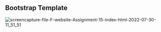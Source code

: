 ## Bootstrap Template

![screencapture-file-F-website-Assignment-15-index-html-2022-07-30-11_51_51](https://user-images.githubusercontent.com/88143329/181879761-3cb66fa3-092e-4f1e-a32e-321903b9fe7b.png)
